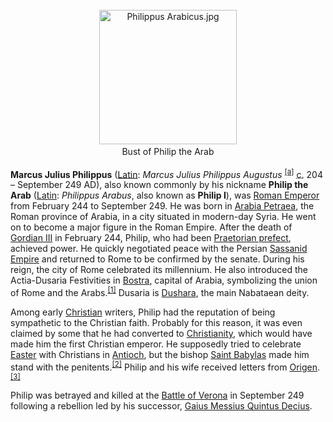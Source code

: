 <div class="photo" colspan="2" style="text-align: center; margin: 25px 0 10px;"><a class="image" href="https://en.wikipedia.org/wiki/File:Philippus_Arabicus.jpg"><img alt="Philippus Arabicus.jpg" data-file-height="3623" data-file-width="3702" decoding="async" height="215" src="https://upload.wikimedia.org/wikipedia/commons/thumb/6/6b/Philippus_Arabicus.jpg/220px-Philippus_Arabicus.jpg" srcset="https://upload.wikimedia.org/wikipedia/commons/thumb/6/6b/Philippus_Arabicus.jpg/330px-Philippus_Arabicus.jpg 1.5x, //upload.wikimedia.org/wikipedia/commons/thumb/6/6b/Philippus_Arabicus.jpg/440px-Philippus_Arabicus.jpg 2x" width="220"/></a><div style="line-height:normal;padding-bottom:0.2em;padding-top:0.2em;">Bust of Philip the Arab</div></div>

[comment]: # 'breakpoint'
<p><b>Marcus Julius Philippus</b> (<a class="mw-redirect" href="https://en.wikipedia.org/wiki/Latin_language" title="Latin language">Latin</a>: <i lang="la">Marcus Julius Philippus Augustus</i> <sup class="reference" id="cite_ref-1"><a href="#cite_note-1">[a]</a></sup> <abbr title="circa">c.</abbr> 204 – September 249 AD), also known commonly by his nickname <b>Philip the Arab</b> (<a class="mw-redirect" href="https://en.wikipedia.org/wiki/Latin_language" title="Latin language">Latin</a>: <i lang="la">Philippus Arabus</i>, also known as <b>Philip I</b>), was <a class="mw-redirect" href="https://en.wikipedia.org/wiki/Roman_Emperor" title="Roman Emperor">Roman Emperor</a> from February 244 to September 249. He was born in <a href="https://en.wikipedia.org/wiki/Arabia_Petraea" title="Arabia Petraea">Arabia Petraea</a>, the Roman province of Arabia, in a city situated in modern-day Syria. He went on to become a major figure in the Roman Empire. After the death of <a href="https://en.wikipedia.org/wiki/Gordian_III" title="Gordian III">Gordian III</a> in February 244, Philip, who had been <a href="https://en.wikipedia.org/wiki/Praetorian_prefect" title="Praetorian prefect">Praetorian prefect</a>, achieved power. He quickly negotiated peace with the Persian <a class="mw-redirect" href="https://en.wikipedia.org/wiki/Sassanid_Empire" title="Sassanid Empire">Sassanid Empire</a> and returned to Rome to be confirmed by the senate. During his reign, the city of Rome celebrated its millennium. He also introduced the Actia-Dusaria Festivities in <a class="mw-redirect" href="https://en.wikipedia.org/wiki/Bostra" title="Bostra">Bostra</a>, capital of Arabia, symbolizing the union of Rome and the Arabs.<sup class="reference" id="cite_ref-2"><a href="#cite_note-2">[1]</a></sup> Dusaria is <a href="https://en.wikipedia.org/wiki/Dushara" title="Dushara">Dushara</a>, the main Nabataean deity.
</p><p>Among early <a href="https://en.wikipedia.org/wiki/Christianity" title="Christianity">Christian</a> writers, Philip had the reputation of being sympathetic to the Christian faith. Probably for this reason, it was even claimed by some that he had converted to <a href="https://en.wikipedia.org/wiki/Christianity" title="Christianity">Christianity</a>, which would have made him the first Christian emperor. He supposedly tried to celebrate <a href="https://en.wikipedia.org/wiki/Easter" title="Easter">Easter</a> with Christians in <a href="https://en.wikipedia.org/wiki/Antioch" title="Antioch">Antioch</a>, but the bishop <a href="https://en.wikipedia.org/wiki/Babylas_of_Antioch" title="Babylas of Antioch">Saint Babylas</a> made him stand with the penitents.<sup class="reference" id="cite_ref-3"><a href="#cite_note-3">[2]</a></sup> Philip and his wife received letters from <a href="https://en.wikipedia.org/wiki/Origen" title="Origen">Origen</a>.<sup class="reference" id="cite_ref-4"><a href="#cite_note-4">[3]</a></sup>
</p><p>Philip was betrayed and killed at the <a href="https://en.wikipedia.org/wiki/Battle_of_Verona_(249)" title="Battle of Verona (249)">Battle of Verona</a> in September 249 following a rebellion led by his successor, <a href="https://en.wikipedia.org/wiki/Decius" title="Decius">Gaius Messius Quintus Decius</a>.
</p>